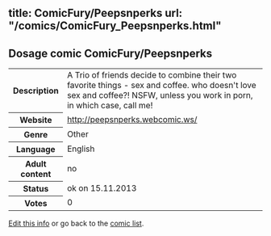 title: ComicFury/Peepsnperks
url: "/comics/ComicFury_Peepsnperks.html"
---
Dosage comic ComicFury/Peepsnperks
-----------------------------------------

<p id="msg"></p>
<script type="text/javascript">
if (window.location.search === '?edit_info_mail=sent_ok') {
  var elem = document.getElementById("msg");
  elem.innerHTML = 'Edited information sucessfully sent for review, which is usually done daily. Thanks!';
  elem.className = 'ok';
}
</script>
<table class="comicinfo">
<tr>
<th>Description</th><td>A Trio of friends decide to combine their two favorite things - sex and coffee. who doesn't love sex and coffee?! NSFW, unless you work in porn, in which case, call me!</td>
</tr>
<tr>
<th>Website</th><td><a href="http://peepsnperks.webcomic.ws/">http://peepsnperks.webcomic.ws/</a></td>
</tr>
<tr>
<th>Genre</th><td>Other</td>
</tr>
<tr>
<th>Language</th><td>English</td>
</tr>
<tr>
<th>Adult content</th><td>no</td>
</tr>
<tr>
<th>Status</th><td>ok on 15.11.2013</td>
</tr>
<tr>
<th>Votes</th><td>0</td>
</tr>
</table>

[Edit this info](ComicFury_Peepsnperks_edit.html) or go back to the [comic list](../comic-index.html).
